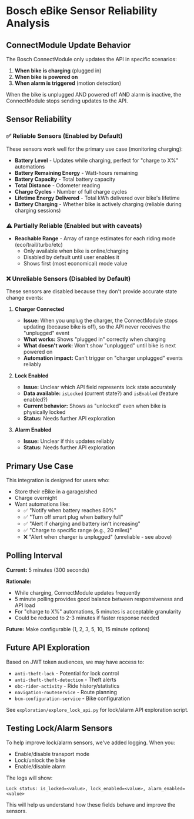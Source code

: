 # Bosch eBike Sensor Reliability Analysis

## ConnectModule Update Behavior

The Bosch ConnectModule only updates the API in specific scenarios:

1. **When bike is charging** (plugged in)
2. **When bike is powered on**
3. **When alarm is triggered** (motion detection)

When the bike is unplugged AND powered off AND alarm is inactive, the ConnectModule stops sending updates to the API.

## Sensor Reliability

### ✅ Reliable Sensors (Enabled by Default)

These sensors work well for the primary use case (monitoring charging):

- **Battery Level** - Updates while charging, perfect for "charge to X%" automations
- **Battery Remaining Energy** - Watt-hours remaining
- **Battery Capacity** - Total battery capacity
- **Total Distance** - Odometer reading
- **Charge Cycles** - Number of full charge cycles
- **Lifetime Energy Delivered** - Total kWh delivered over bike's lifetime
- **Battery Charging** - Whether bike is actively charging (reliable during charging sessions)

### ⚠️ Partially Reliable (Enabled but with caveats)

- **Reachable Range** - Array of range estimates for each riding mode (eco/trail/turbo/etc)
  - Only available when bike is online/charging
  - Disabled by default until user enables it
  - Shows first (most economical) mode value

### ❌ Unreliable Sensors (Disabled by Default)

These sensors are disabled because they don't provide accurate state change events:

1. **Charger Connected**
   - **Issue:** When you unplug the charger, the ConnectModule stops updating (because bike is off), so the API never receives the "unplugged" event
   - **What works:** Shows "plugged in" correctly when charging
   - **What doesn't work:** Won't show "unplugged" until bike is next powered on
   - **Automation impact:** Can't trigger on "charger unplugged" events reliably

2. **Lock Enabled**
   - **Issue:** Unclear which API field represents lock state accurately
   - **Data available:** `isLocked` (current state?) and `isEnabled` (feature enabled?)
   - **Current behavior:** Shows as "unlocked" even when bike is physically locked
   - **Status:** Needs further API exploration

3. **Alarm Enabled**
   - **Issue:** Unclear if this updates reliably
   - **Status:** Needs further API exploration

## Primary Use Case

This integration is designed for users who:

- Store their eBike in a garage/shed
- Charge overnight
- Want automations like:
  - ✅ "Notify when battery reaches 80%"
  - ✅ "Turn off smart plug when battery full"
  - ✅ "Alert if charging and battery isn't increasing"
  - ✅ "Charge to specific range (e.g., 20 miles)"
  - ❌ "Alert when charger is unplugged" (unreliable - see above)

## Polling Interval

**Current:** 5 minutes (300 seconds)

**Rationale:**

- While charging, ConnectModule updates frequently
- 5 minute polling provides good balance between responsiveness and API load
- For "charge to X%" automations, 5 minutes is acceptable granularity
- Could be reduced to 2-3 minutes if faster response needed

**Future:** Make configurable (1, 2, 3, 5, 10, 15 minute options)

## Future API Exploration

Based on JWT token audiences, we may have access to:

- `anti-theft-lock` - Potential for lock control
- `anti-theft-theft-detection` - Theft alerts
- `obc-rider-activity` - Ride history/statistics
- `navigation-routeservice` - Route planning
- `bcm-configuration-service` - Bike configuration

See `exploration/explore_lock_api.py` for lock/alarm API exploration script.

## Testing Lock/Alarm Sensors

To help improve lock/alarm sensors, we've added logging. When you:

- Enable/disable transport mode
- Lock/unlock the bike
- Enable/disable alarm

The logs will show:

```text
Lock status: is_locked=<value>, lock_enabled=<value>, alarm_enabled=<value>
```

This will help us understand how these fields behave and improve the sensors.
